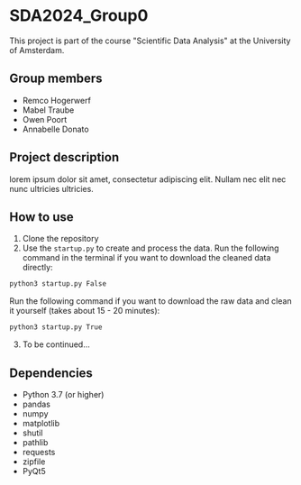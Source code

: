 # SDA2024_Group0

This project is part of the course "Scientific Data Analysis" at the University of Amsterdam.

## Group members
* Remco Hogerwerf
* Mabel Traube
* Owen Poort 
* Annabelle Donato

## Project description
lorem ipsum dolor sit amet, consectetur adipiscing elit. Nullam nec elit
nec nunc ultricies ultricies.

## How to use
1. Clone the repository
2. Use the `startup.py` to create and process the data. Run the following command in the terminal if you want to download the cleaned data directly:
```bash 
python3 startup.py False
```
Run the following command if you want to download the raw data and clean it yourself (takes about 15 - 20 minutes):
```bash
python3 startup.py True
``` 

3. To be continued...

## Dependencies
* Python 3.7 (or higher)
* pandas
* numpy
* matplotlib
* shutil
* pathlib
* requests
* zipfile
* PyQt5

